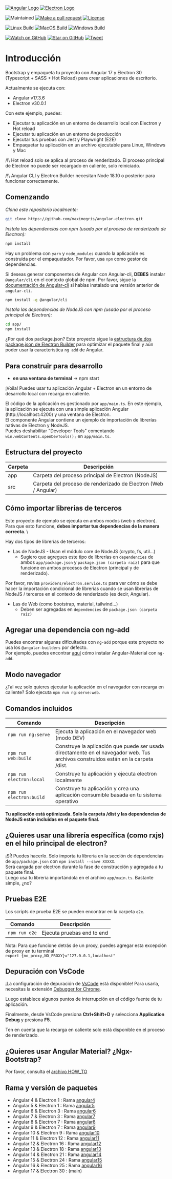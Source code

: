[![Angular Logo](https://www.vectorlogo.zone/logos/angular/angular-icon.svg)](https://angular.io/) [![Electron Logo](https://www.vectorlogo.zone/logos/electronjs/electronjs-icon.svg)](https://electronjs.org/)

![Maintained][maintained-badge]
[![Make a pull request][prs-badge]][prs]
[![License][license-badge]](LICENSE.md)

[![Linux Build][linux-build-badge]][linux-build]
[![MacOS Build][macos-build-badge]][macos-build]
[![Windows Build][windows-build-badge]][windows-build]

[![Watch on GitHub][github-watch-badge]][github-watch]
[![Star on GitHub][github-star-badge]][github-star]
[![Tweet][twitter-badge]][twitter]

# Introducción

Bootstrap y empaqueta tu proyecto con Angular 17 y Electron 30 (Typescript + SASS + Hot Reload) para crear aplicaciones de escritorio.

Actualmente se ejecuta con:

- Angular v17.3.6
- Electron v30.0.1

Con este ejemplo, puedes:

- Ejecutar tu aplicación en un entorno de desarrollo local con Electron y Hot reload
- Ejecutar tu aplicación en un entorno de producción
- Ejecutar tus pruebas con Jest y Playwright (E2E)
- Empaquetar tu aplicación en un archivo ejecutable para Linux, Windows y Mac

/!\ Hot reload solo se aplica al proceso de renderizado. El proceso principal de Electron no puede ser recargado en caliente, solo reiniciado.

/!\ Angular CLI y Electron Builder necesitan Node 18.10 o posterior para funcionar correctamente.

## Comenzando

*Clona este repositorio localmente:*

```bash
git clone https://github.com/maximegris/angular-electron.git
```

*Instala las dependencias con npm (usado por el proceso de renderizado de Electron):*

```bash
npm install
```

Hay un problema con `yarn` y `node_modules` cuando la aplicación es construida por el empaquetador. Por favor, usa `npm` como gestor de dependencias.

Si deseas generar componentes de Angular con Angular-cli, **DEBES** instalar `@angular/cli` en el contexto global de npm.
Por favor, sigue la [documentación de Angular-cli](https://github.com/angular/angular-cli) si habías instalado una versión anterior de `angular-cli`.

```bash
npm install -g @angular/cli
```

*Instala las dependencias de NodeJS con npm (usado por el proceso principal de Electron):*

```bash
cd app/
npm install
```

¿Por qué dos package.json? Este proyecto sigue la [estructura de dos package.json de Electron Builder](https://www.electron.build/tutorials/two-package-structure) para optimizar el paquete final y aún poder usar la característica `ng add` de Angular.

## Para construir para desarrollo

- **en una ventana de terminal** -> npm start

¡Voila! Puedes usar tu aplicación Angular + Electron en un entorno de desarrollo local con recarga en caliente.

El código de la aplicación es gestionado por `app/main.ts`. En este ejemplo, la aplicación se ejecuta con una simple aplicación Angular (http://localhost:4200) y una ventana de Electron. \
El componente Angular contiene un ejemplo de importación de librerías nativas de Electron y NodeJS. \
Puedes deshabilitar "Developer Tools" comentando `win.webContents.openDevTools();` en `app/main.ts`.

## Estructura del proyecto

| Carpeta | Descripción                                      |
|---------|--------------------------------------------------|
| app     | Carpeta del proceso principal de Electron (NodeJS) |
| src     | Carpeta del proceso de renderizado de Electron (Web / Angular) |

## Cómo importar librerías de terceros

Este proyecto de ejemplo se ejecuta en ambos modos (web y electron). Para que esto funcione, **debes importar tus dependencias de la manera correcta**. \

Hay dos tipos de librerías de terceros:
- Las de NodeJS - Usan el módulo core de NodeJS (crypto, fs, util...)
    - Sugiero que agregues este tipo de librerías en `dependencies` de ambos `app/package.json` y `package.json (carpeta raíz)` para que funcione en ambos procesos de Electron (principal y de renderizado).

Por favor, revisa `providers/electron.service.ts` para ver cómo se debe hacer la importación condicional de librerías cuando se usan librerías de NodeJS / terceros en el contexto de renderizado (es decir, Angular).

- Las de Web (como bootstrap, material, tailwind...)
    - Deben ser agregadas en `dependencies` de `package.json (carpeta raíz)`

## Agregar una dependencia con ng-add

Puedes encontrar algunas dificultades con `ng-add` porque este proyecto no usa los `@angular-builders` por defecto. \
Por ejemplo, puedes encontrar [aquí](HOW_TO.md) cómo instalar Angular-Material con `ng-add`.

## Modo navegador

¿Tal vez solo quieres ejecutar la aplicación en el navegador con recarga en caliente? Solo ejecuta `npm run ng:serve:web`.

## Comandos incluidos

| Comando                  | Descripción                                                                                           |
|--------------------------|-------------------------------------------------------------------------------------------------------|
| `npm run ng:serve`       | Ejecuta la aplicación en el navegador web (modo DEV)                                                  |
| `npm run web:build`      | Construye la aplicación que puede ser usada directamente en el navegador web. Tus archivos construidos están en la carpeta /dist. |
| `npm run electron:local` | Construye tu aplicación y ejecuta electron localmente                                                 |
| `npm run electron:build` | Construye tu aplicación y crea una aplicación consumible basada en tu sistema operativo                |

**Tu aplicación está optimizada. Solo la carpeta /dist y las dependencias de NodeJS están incluidas en el paquete final.**

## ¿Quieres usar una librería específica (como rxjs) en el hilo principal de electron?

¡SÍ! Puedes hacerlo. Solo importa tu librería en la sección de dependencias de `app/package.json` con `npm install --save XXXXX`. \
Será cargada por electron durante la fase de construcción y agregada a tu paquete final. \
Luego usa tu librería importándola en el archivo `app/main.ts`. Bastante simple, ¿no?

## Pruebas E2E

Los scripts de prueba E2E se pueden encontrar en la carpeta `e2e`.

| Comando       | Descripción               |
|---------------|---------------------------|
| `npm run e2e` | Ejecuta pruebas end to end |

Nota: Para que funcione detrás de un proxy, puedes agregar esta excepción de proxy en tu terminal  
`export {no_proxy,NO_PROXY}="127.0.0.1,localhost"`

## Depuración con VsCode

¡La configuración de depuración de [VsCode](https://code.visualstudio.com/) está disponible! Para usarla, necesitas la extensión [Debugger for Chrome](https://marketplace.visualstudio.com/items?itemName=msjsdiag.debugger-for-chrome).

Luego establece algunos puntos de interrupción en el código fuente de tu aplicación.

Finalmente, desde VsCode presiona **Ctrl+Shift+D** y selecciona **Application Debug** y presiona **F5**.

Ten en cuenta que la recarga en caliente solo está disponible en el proceso de renderizado.

## ¿Quieres usar Angular Material? ¿Ngx-Bootstrap?

Por favor, consulta el [archivo HOW_TO](./HOW_TO.md)

## Rama y versión de paquetes

- Angular 4 & Electron 1 : Rama [angular4](https://github.com/maximegris/angular-electron/tree/angular4)
- Angular 5 & Electron 1 : Rama [angular5](https://github.com/maximegris/angular-electron/tree/angular5)
- Angular 6 & Electron 3 : Rama [angular6](https://github.com/maximegris/angular-electron/tree/angular6)
- Angular 7 & Electron 3 : Rama [angular7](https://github.com/maximegris/angular-electron/tree/angular7)
- Angular 8 & Electron 7 : Rama [angular8](https://github.com/maximegris/angular-electron/tree/angular8)
- Angular 9 & Electron 7 : Rama [angular9](https://github.com/maximegris/angular-electron/tree/angular9)
- Angular 10 & Electron 9 : Rama [angular10](https://github.com/maximegris/angular-electron/tree/angular10)
- Angular 11 & Electron 12 : Rama [angular11](https://github.com/maximegris/angular-electron/tree/angular11)
- Angular 12 & Electron 16 : Rama [angular12](https://github.com/maximegris/angular-electron/tree/angular12)
- Angular 13 & Electron 18 : Rama [angular13](https://github.com/maximegris/angular-electron/tree/angular13)
- Angular 14 & Electron 21 : Rama [angular14](https://github.com/maximegris/angular-electron/tree/angular14)
- Angular 15 & Electron 24 : Rama [angular15](https://github.com/maximegris/angular-electron/tree/angular15)
- Angular 16 & Electron 25 : Rama [angular16](https://github.com/maximegris/angular-electron/tree/angular16)
- Angular 17 & Electron 30 : (main)

[maintained-badge]: https://img.shields.io/badge/maintained-yes-brightgreen
[license-badge]: https://img.shields.io/badge/license-MIT-blue.svg
[license]: https://github.com/maximegris/angular-electron/blob/main/LICENSE.md
[prs-badge]: https://img.shields.io/badge/PRs-welcome-red.svg
[prs]: http://makeapullrequest.com

[linux-build-badge]: https://github.com/maximegris/angular-electron/workflows/Linux%20Build/badge.svg
[linux-build]: https://github.com/maximegris/angular-electron/actions?query=workflow%3A%22Linux+Build%22
[macos-build-badge]: https://github.com/maximegris/angular-electron/workflows/MacOS%20Build/badge.svg
[macos-build]: https://github.com/maximegris/angular-electron/actions?query=workflow%3A%22MacOS+Build%22
[windows-build-badge]: https://github.com/maximegris/angular-electron/workflows/Windows%20Build/badge.svg
[windows-build]: https://github.com/maximegris/angular-electron/actions?query=workflow%3A%22Windows+Build%22

[github-watch-badge]: https://img.shields.io/github/watchers/maximegris/angular-electron.svg?style=social
[github-watch]: https://github.com/maximegris/angular-electron/watchers
[github-star-badge]: https://img.shields.io/github/stars/maximegris/angular-electron.svg?style=social
[github-star]: https://github.com/maximegris/angular-electron/stargazers
[twitter]: https://twitter.com/intent/tweet?text=Check%20out%20angular-electron!%20https://github.com/maximegris/angular-electron%20%F0%9F%91%8D
[twitter-badge]: https://img.shields.io/twitter/url/https/github.com/maximegris/angular-electron.svg?style=social
